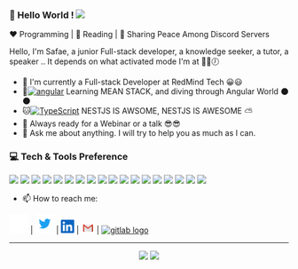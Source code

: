 
### 👋 Hello World !  <img src="https://github.com/TheDudeThatCode/TheDudeThatCode/blob/master/Assets/Earth.gif" width="24px">

:heart: Programming | :black_heart: Reading | :blue_heart: Sharing Peace Among Discord Servers

Hello, I'm Safae, a junior Full-stack developer, a knowledge seeker, a tutor, a speaker .. It depends on what activated mode I'm at ✌🏽🕖

- 🔭 I'm currently a Full-stack Developer at RedMind Tech 😀😃
- 🌱<a href="https://emoji.gg/emoji/6573_angular"><img src="https://emoji.gg/assets/emoji/6573_angular.png" width="20px" height="20px" alt="angular"></a> Learning MEAN STACK, and diving through Angular World 🌑🌑
- 🐱<a href="https://emoji.gg/emoji/8584-typescript"><img src="https://emoji.gg/assets/emoji/8584-typescript.png" width="15px" height="15px" alt="TypeScript"></a> NESTJS IS AWSOME, NESTJS IS AWESOME ⛅️
- 👯 Always ready for a Webinar or a talk 😎😎
- 💬 Ask me about anything. I will try to help you as much as I can.
### 💻 Tech & Tools Preference

<img src = "https://img.shields.io/badge/-HTML5-E34F26?style=flat&logo=html5&logoColor=white"> <img src = "https://img.shields.io/badge/-CSS3-1572B6?style=flat&logo=css3&logoColor=white">
<img src="https://img.shields.io/badge/-Bootstrap-563D7C?style=flat&logo=bootstrap&logoColor=white">
<img src="https://img.shields.io/badge/-JavaScript-eed718?style=flat&logo=javascript&logoColor=ffffff">
<img src="https://img.shields.io/badge/-Sass-cc6699?style=flat&logo=sass&logoColor=ffffff">
<img src="https://img.shields.io/badge/-React-000000?style=flat&logo=react&logoColor=00c8ff">
<img src="https://img.shields.io/badge/-php-000000?style=flat&logo=php&logoColor=blue">
<img src="https://img.shields.io/badge/-laravel-000000?style=flat&logo=laravel&logoColor=red">
<img src="https://img.shields.io/badge/Django-092E20?style=for-the-badge&logo=django&logoColor=white"> 
<img src="https://img.shields.io/badge/Vue.js-35495E?style=for-the-badge&logo=vue.js&logoColor=4FC08D">
<img src="https://img.shields.io/badge/-MongoDB-4DB33D?style=flat&logo=mongodb&logoColor=FFFFFF">
<img src="https://img.shields.io/badge/-MySQL-F29111?style=flat&logo=mysql&logoColor=FFFFFF">
<img src="https://img.shields.io/badge/-Express.js-787878?style=flat">
<img src="https://img.shields.io/badge/-Node.js-3C873A?style=flat&logo=Node.js&logoColor=white">
<img src="http://img.shields.io/badge/-Git-F1502F?style=flat&logo=git&logoColor=FFFFFF">
<img src="http://img.shields.io/badge/-Github-000000?style=flat&logo=github&logoColor=FFFFFF">
<img src="http://img.shields.io/badge/-VS%20Code-007ACC?style=flat&logo=visual%20studio%20code&logoColor=white">
<img src="https://img.shields.io/badge/TypeScript-007ACC?style=for-the-badge&logo=typescript&logoColor=white"/>

- 📫 How to reach me:

[<img src="https://raw.githubusercontent.com/Delta456/Delta456/master/img/github.png" alt="github logo" width="34">](https://github.com/safaebaamel) |  [<img src="https://raw.githubusercontent.com/Delta456/Delta456/master/img/twitter.png" alt="twitter logo" width="34">](https://twitter.com/safaebaamel) |  [<img src="https://github.com/Amchuz/Amchuz/blob/master/linkedin.jpeg" alt="linkedin logo" width="24">](https://www.linkedin.com/in/safae-baamel-ba27761a7/) |  [<img src="https://github.com/Amchuz/Amchuz/blob/master/gmail.jpeg" alt="gmail logo" width="24">](safa.baamel@gmail.com) | [<img src="https://img.shields.io/badge/GitLab-330F63?style=for-the-badge&logo=gitlab&logoColor=white" alt="gitlab logo" width="80">](https://gitlab.com/safaebaamel)


----

   
<p align="center">
<img src="https://github-readme-stats.vercel.app/api/top-langs/?username=safaebaamel&layout=compact&title_color=fff&text_color=fff&bg_color=0D1117" height="160px" />
<img src="https://github-readme-stats.vercel.app/api?username=safaebaamel&title_color=fff&text_color=fff&icon_color=F7DF1E&bg_color=0D1117&show_icons=true" height="160px" />
</p>
